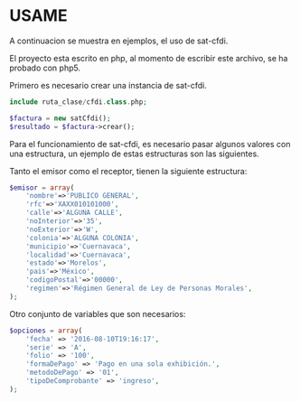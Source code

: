 # USAME

A continuacion se muestra en ejemplos, el uso de sat-cfdi.

El proyecto esta escrito en php, al momento de escribir este archivo, se ha
probado con php5.

Primero es necesario crear una instancia de sat-cfdi.

```php
include ruta_clase/cfdi.class.php;

$factura = new satCfdi();
$resultado = $factura->crear();
```

Para el funcionamiento de sat-cfdi, es necesario pasar algunos valores con una
estructura, un ejemplo de estas estructuras son las siguientes.

Tanto el emisor como el receptor, tienen la siguiente estructura:

```php
$emisor = array(
	'nombre'=>'PUBLICO GENERAL',
	'rfc'=>'XAXX010101000',
	'calle'=>'ALGUNA CALLE',
	'noInterior'=>'35',
	'noExterior'=>'W',
	'colonia'=>'ALGUNA COLONIA',
	'municipio'=>'Cuernavaca',
	'localidad'=>'Cuernavaca',
	'estado'=>'Morelos',
	'pais'=>'México',
	'codigoPostal'=>'00000',
	'regimen'=>'Régimen General de Ley de Personas Morales',
);
```

Otro conjunto de variables que son necesarios:

```php
$opciones = array(
	'fecha' => '2016-08-10T19:16:17',
	'serie' => 'A',
	'folio' => '100',
	'formaDePago' => 'Pago en una sola exhibición.',
	'metodoDePago' => '01',
	'tipoDeComprobante' => 'ingreso',
);
```
